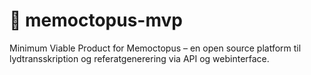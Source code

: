 # 🐙 memoctopus-mvp
Minimum Viable Product for Memoctopus – en open source platform til lydtransskription og referatgenerering via API og webinterface.
